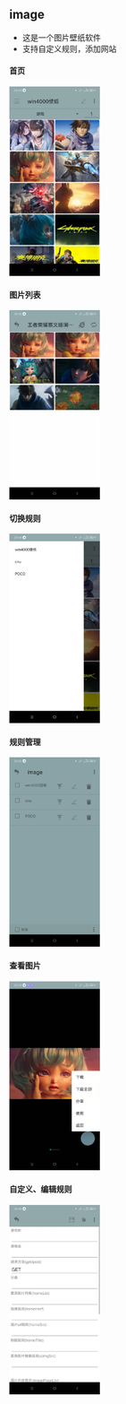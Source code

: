 ## image
- 这是一个图片壁纸软件
- 支持自定义规则，添加网站

#### 首页

<img src="https://raw.githubusercontent.com/2663481911/picGo_img/master/img/20201212213755.jpg" alt="e285be44013996195709a4001b65411" style="zoom: 33%;" />

#### 图片列表

<img src="https://raw.githubusercontent.com/2663481911/picGo_img/master/img/20201212214000.jpg" alt="eeff0a3e628197b913578f16719a63b" style="zoom: 33%;" />

#### 切换规则

<img src="https://raw.githubusercontent.com/2663481911/picGo_img/master/img/20201212214008.jpg" alt="64335635e7ae681f10ba04a3948a2f4" style="zoom: 33%;" />

#### 规则管理

<img src="https://raw.githubusercontent.com/2663481911/picGo_img/master/img/20201212214015.png" alt="412d1f3d9d05adda7cc7d518b922851" style="zoom: 33%;" />

#### 查看图片

<img src="https://raw.githubusercontent.com/2663481911/picGo_img/master/img/20201212214254.jpg" alt="991a3308cbfed5af8247ab594708f4a" style="zoom: 33%;" />

#### 自定义、编辑规则

<img src="https://raw.githubusercontent.com/2663481911/picGo_img/master/img/20201212214302.jpg" alt="50c52a49321291174c2343db0ec5a9c" style="zoom: 33%;" />
